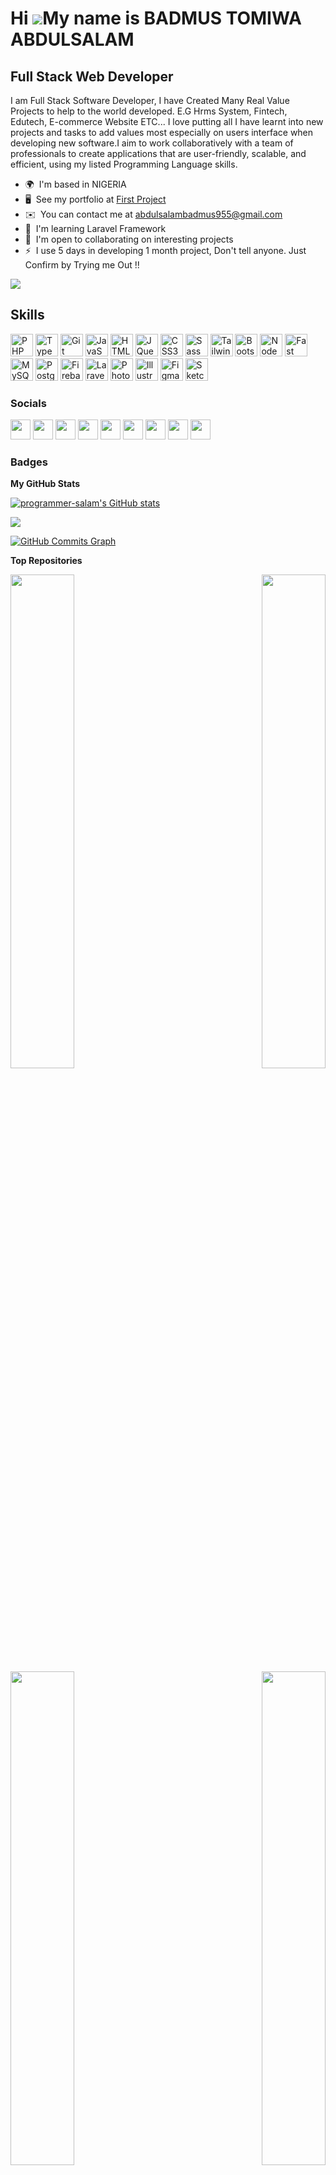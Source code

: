 Hi ![](https://user-images.githubusercontent.com/18350557/176309783-0785949b-9127-417c-8b55-ab5a4333674e.gif)My name is BADMUS TOMIWA ABDULSALAM
================================================================================================================================================

Full Stack Web Developer
------------------------

I am Full Stack Software Developer, I have Created Many Real Value Projects to help to the world developed. E.G Hrms System, Fintech, Edutech, E-commerce Website ETC... I love putting all I have learnt into new projects and tasks to add values most especially on users interface when developing new software.I aim to work collaboratively with a team of professionals to create applications that are user-friendly, scalable, and efficient, using my listed Programming Language skills.

* 🌍  I'm based in NIGERIA
* 🖥️  See my portfolio at [First Project](http://tomiwaportfolio.com.ng/)
* ✉️  You can contact me at [abdulsalambadmus955@gmail.com](mailto:abdulsalambadmus955@gmail.com)
* 🧠  I'm learning Laravel Framework
* 🤝  I'm open to collaborating on interesting projects
* ⚡  I use 5 days in developing 1 month project, Don't tell anyone. Just Confirm by Trying me Out !!

<a href="https://www.github.com/programmer-salam" target="_blank" rel="noreferrer"><img
src="https://img.shields.io/github/followers/programmer-salam?logo=github&style=for-the-badge&color=0891b2&labelColor=1c1917" /></a>

## Skills


<p align="left">
<a href="https://www.php.net/" target="_blank" rel="noreferrer"><img src="https://raw.githubusercontent.com/danielcranney/readme-generator/main/public/icons/skills/php-colored.svg" width="36" height="36" alt="PHP" /></a>
<a href="https://www.typescriptlang.org/" target="_blank" rel="noreferrer"><img src="https://raw.githubusercontent.com/danielcranney/readme-generator/main/public/icons/skills/typescript-colored.svg" width="36" height="36" alt="TypeScript" /></a>
<a href="https://git-scm.com/" target="_blank" rel="noreferrer"><img src="https://raw.githubusercontent.com/danielcranney/readme-generator/main/public/icons/skills/git-colored.svg" width="36" height="36" alt="Git" /></a>
<a href="https://developer.mozilla.org/en-US/docs/Web/JavaScript" target="_blank" rel="noreferrer"><img src="https://raw.githubusercontent.com/danielcranney/readme-generator/main/public/icons/skills/javascript-colored.svg" width="36" height="36" alt="JavaScript" /></a>
<a href="https://developer.mozilla.org/en-US/docs/Glossary/HTML5" target="_blank" rel="noreferrer"><img src="https://raw.githubusercontent.com/danielcranney/readme-generator/main/public/icons/skills/html5-colored.svg" width="36" height="36" alt="HTML5" /></a>  
<a href="https://jquery.com/" target="_blank" rel="noreferrer"><img src="https://raw.githubusercontent.com/danielcranney/readme-generator/main/public/icons/skills/jquery-colored.svg" width="36" height="36" alt="JQuery" /></a>
<a href="https://www.w3.org/TR/CSS/#css" target="_blank" rel="noreferrer"><img src="https://raw.githubusercontent.com/danielcranney/readme-generator/main/public/icons/skills/css3-colored.svg" width="36" height="36" alt="CSS3" /></a>
<a href="https://sass-lang.com/" target="_blank" rel="noreferrer"><img src="https://raw.githubusercontent.com/danielcranney/readme-generator/main/public/icons/skills/sass-colored.svg" width="36" height="36" alt="Sass" /></a>
<a href="https://tailwindcss.com/" target="_blank" rel="noreferrer"><img src="https://raw.githubusercontent.com/danielcranney/readme-generator/main/public/icons/skills/tailwindcss-colored.svg" width="36" height="36" alt="TailwindCSS" /></a>
<a href="https://getbootstrap.com/" target="_blank" rel="noreferrer"><img src="https://raw.githubusercontent.com/danielcranney/readme-generator/main/public/icons/skills/bootstrap-colored.svg" width="36" height="36" alt="Bootstrap" /></a>
<a href="https://nodejs.org/en/" target="_blank" rel="noreferrer"><img src="https://raw.githubusercontent.com/danielcranney/readme-generator/main/public/icons/skills/nodejs-colored.svg" width="36" height="36" alt="NodeJS" /></a>
<a href="https://fastapi.tiangolo.com/" target="_blank" rel="noreferrer"><img src="https://raw.githubusercontent.com/danielcranney/readme-generator/main/public/icons/skills/fastapi-colored.svg" width="36" height="36" alt="Fast API" /></a>
<a href="https://www.mysql.com/" target="_blank" rel="noreferrer"><img src="https://raw.githubusercontent.com/danielcranney/readme-generator/main/public/icons/skills/mysql-colored.svg" width="36" height="36" alt="MySQL" /></a>
<a href="https://www.postgresql.org/" target="_blank" rel="noreferrer"><img src="https://raw.githubusercontent.com/danielcranney/readme-generator/main/public/icons/skills/postgresql-colored.svg" width="36" height="36" alt="PostgreSQL" /></a>
<a href="https://firebase.google.com/" target="_blank" rel="noreferrer"><img src="https://raw.githubusercontent.com/danielcranney/readme-generator/main/public/icons/skills/firebase-colored.svg" width="36" height="36" alt="Firebase" /></a>
<a href="https://laravel.com/" target="_blank" rel="noreferrer"><img src="https://raw.githubusercontent.com/danielcranney/readme-generator/main/public/icons/skills/laravel-colored.svg" width="36" height="36" alt="Laravel" /></a>
<a href="https://www.adobe.com/uk/products/photoshop.html" target="_blank" rel="noreferrer"><img src="https://raw.githubusercontent.com/danielcranney/readme-generator/main/public/icons/skills/photoshop-colored.svg" width="36" height="36" alt="Photoshop" /></a>
<a href="adobe.com/uk/products/illustrator.html" target="_blank" rel="noreferrer"><img src="https://raw.githubusercontent.com/danielcranney/readme-generator/main/public/icons/skills/illustrator-colored.svg" width="36" height="36" alt="Illustrator" /></a>
<a href="https://www.figma.com/" target="_blank" rel="noreferrer"><img src="https://raw.githubusercontent.com/danielcranney/readme-generator/main/public/icons/skills/figma-colored.svg" width="36" height="36" alt="Figma" /></a>
<a href="https://www.sketch.com/" target="_blank" rel="noreferrer"><img src="https://raw.githubusercontent.com/danielcranney/readme-generator/main/public/icons/skills/sketch-colored.svg" width="36" height="36" alt="Sketch" /></a>
</p>


### Socials

<p align="left"> <a href="https://www.dev.to/badmus-tomiwa" target="_blank" rel="noreferrer"><img src="https://raw.githubusercontent.com/danielcranney/readme-generator/main/public/icons/socials/devdotto.svg" width="32" height="32" /></a> <a href="https://www.facebook.com/tomiwa.badmus.10" target="_blank" rel="noreferrer"><img src="https://raw.githubusercontent.com/danielcranney/readme-generator/main/public/icons/socials/facebook.svg" width="32" height="32" /></a> <a href="https://www.github.com/programmer-salam" target="_blank" rel="noreferrer"><img src="https://raw.githubusercontent.com/danielcranney/readme-generator/main/public/icons/socials/github.svg" width="32" height="32" /></a> <a href="https://badmus-tomiwa.hashnode.dev" target="_blank" rel="noreferrer"><img src="https://raw.githubusercontent.com/danielcranney/readme-generator/main/public/icons/socials/hashnode.svg" width="32" height="32" /></a> <a href="http://www.instagram.com/programmer_salam" target="_blank" rel="noreferrer"><img src="https://raw.githubusercontent.com/danielcranney/readme-generator/main/public/icons/socials/instagram.svg" width="32" height="32" /></a> <a href="https://www.linkedin.com/in/badmus-iretomiwa-11228b230/" target="_blank" rel="noreferrer"><img src="https://raw.githubusercontent.com/danielcranney/readme-generator/main/public/icons/socials/linkedin.svg" width="32" height="32" /></a> <a href="http://www.medium.com/badmustomiwa" target="_blank" rel="noreferrer"><img src="https://raw.githubusercontent.com/danielcranney/readme-generator/main/public/icons/socials/medium.svg" width="32" height="32" /></a> <a href="https://www.stackoverflow.com/users/badmus-tomiwa" target="_blank" rel="noreferrer"><img src="https://raw.githubusercontent.com/danielcranney/readme-generator/main/public/icons/socials/stackoverflow.svg" width="32" height="32" /></a> <a href="https://www.twitter.com/Badmus_Salam222" target="_blank" rel="noreferrer"><img src="https://raw.githubusercontent.com/danielcranney/readme-generator/main/public/icons/socials/twitter.svg" width="32" height="32" /></a></p>

### Badges

<b>My GitHub Stats</b>

<a href="http://www.github.com/programmer-salam"><img src="https://github-readme-stats.vercel.app/api?username=programmer-salam&show_icons=true&hide=&count_private=true&title_color=0891b2&text_color=ffffff&icon_color=0891b2&bg_color=1c1917&hide_border=true&show_icons=true" alt="programmer-salam's GitHub stats" /></a>

<a href="http://www.github.com/programmer-salam"><img src="https://github-readme-streak-stats.herokuapp.com/?user=programmer-salam&stroke=ffffff&background=1c1917&ring=0891b2&fire=0891b2&currStreakNum=ffffff&currStreakLabel=0891b2&sideNums=ffffff&sideLabels=ffffff&dates=ffffff&hide_border=true" /></a>

<a href="http://www.github.com/programmer-salam"><img src="https://github-readme-activity-graph.cyclic.app/graph?username=programmer-salam&bg_color=1c1917&color=ffffff&line=0891b2&point=ffffff&area_color=1c1917&area=true&hide_border=true&custom_title=GitHub%20Commits%20Graph" alt="GitHub Commits Graph" /></a>

<b>Top Repositories</b>

<div width="100%" align="center"><a href="https://github.com/programmer-salam/laravel-roles-permissions-manager-master" align="left"><img align="left" width="45%" src="https://github-readme-stats.vercel.app/api/pin/?username=programmer-salam&repo=laravel-roles-permissions-manager-master&title_color=0891b2&text_color=ffffff&icon_color=0891b2&bg_color=1c1917&hide_border=true&locale=en" /></a><a href="https://github.com/programmer-salam/countdown-timer-with-Javascript-and-Laravel" align="right"><img align="right" width="45%" src="https://github-readme-stats.vercel.app/api/pin/?username=programmer-salam&repo=countdown-timer-with-Javascript-and-Laravel&title_color=0891b2&text_color=ffffff&icon_color=0891b2&bg_color=1c1917&hide_border=true&locale=en" /></a></div><br /><br /><br /><br /><br /><br /><br />

<br /><br /><br /><br /><br />

<div width="100%" align="center"><a href="https://github.com/programmer-salam/laravel-tips" align="left"><img align="left" width="45%" src="https://github-readme-stats.vercel.app/api/pin/?username=programmer-salam&repo=laravel-tips&title_color=0891b2&text_color=ffffff&icon_color=0891b2&bg_color=1c1917&hide_border=true&locale=en" /></a><a href="https://github.com/programmer-salam/Laravel-Push-Notification-To-Web-Apps" align="right"><img align="right" width="45%" src="https://github-readme-stats.vercel.app/api/pin/?username=programmer-salam&repo=Laravel-Push-Notification-To-Web-Apps&title_color=0891b2&text_color=ffffff&icon_color=0891b2&bg_color=1c1917&hide_border=true&locale=en" /></a></div>
